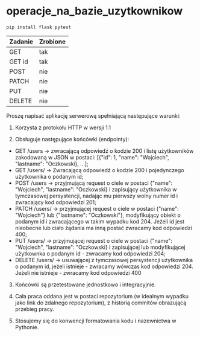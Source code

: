 # operacje_na_bazie_uzytkownikow

```
pip install flask pytest
```

| Zadanie | Zrobione |
| ------- | -------- |
| GET     | tak      |
| GET id  | tak      |
| POST    | nie      |
| PATCH   | nie      |
| PUT     | nie      |
| DELETE  | nie      |

Proszę napisać aplikację serwerową spełniającą następujące warunki:
1. Korzysta z protokołu HTTP w wersji 1.1

2. Obsługuje następujące końcówki (endpointy):
- GET /users -> zwracającą odpowiedź o kodzie 200 i listę użytkowników zakodowaną w JSON w postaci: [{"id": 1, "name": "Wojciech", "lastname": "Oczkowski}, ...];
- GET /users/<id> -> Zwracającą odpowiedź o kodzie 200 i pojedynczego użytkownika o podanym id;
- POST /users -> przyjmującą request o ciele w postaci {"name": "Wojciech", "lastname": "Oczkowski} i zapisujący użytkownika w tymczasowej persystencji, nadając mu pierwszy wolny numer id i zwracający kod odpowiedzi 201;
- PATCH /users/<id> -> przyjmującej request o ciele w postaci {"name": "Wojciech"} lub {"lastname": "Oczkowski"}, modyfikujący obiekt o podanym id i zwracającego w takim wypadku kod 204. Jeżeli id jest nieobecne lub ciało żądania ma inną postać zwracamy kod odpowiedzi 400;
- PUT /users/<id> -> przyjmującej request o ciele w postaci {"name": "Wojciech", "lastname": "Oczkowski} i zapisującej lub modyfikującej użytkownka o podanym id - zwracamy kod odpowiedzi 204;
- DELETE /users/<id> -> usuwającej z tymczasowej persystencji użytkownika o podanym id, jeżeli istnieje - zwracamy wówczas kod odpowiedzi 204. Jeżeli nie istnieje - zwracamy kod odpowiedzi 400

3. Końcówki są przetestowane jednostkowo i integracyjnie.

4. Cała praca oddana jest w postaci repozytorium (w idealnym wypadku jako link do zdalnego repozytorium), z historią commitów obrazującą przebieg pracy.

5. Stosujemy się do konwencji formatowania kodu i nazewnictwa w Pythonie.
